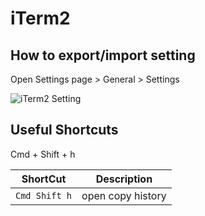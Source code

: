 # iTerm2

## How to export/import setting

Open Settings page > General > Settings

![iTerm2 Setting](https://i.imgur.com/Bv5UkYZ.png)

## Useful Shortcuts

Cmd + Shift + h

| ShortCut      | Description       |
| ------------- | ----------------- |
| `Cmd Shift h` | open copy history |
